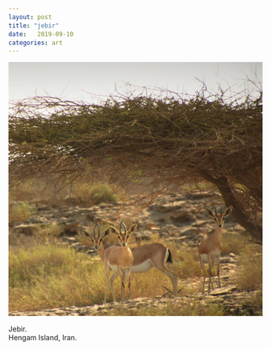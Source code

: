 ```yaml
---
layout: post
title: "jebir"
date:   2019-09-10
categories: art
---
```


![jebir](/img/arts/jebir.jpg)

<span class='image-details'>
Jebir.<br />
Hengam Island, Iran.
</span>
